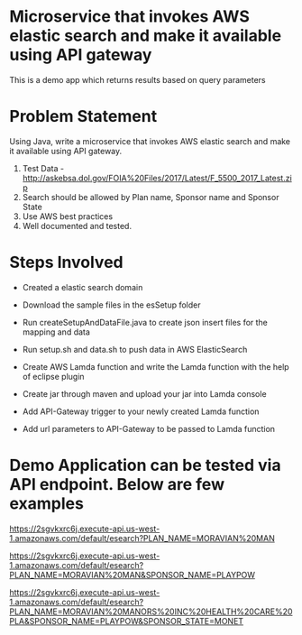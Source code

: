 # Microservice that invokes AWS elastic search and make it available using API gateway

This is a demo app which returns results based on query parameters

# Problem Statement

Using Java, write a microservice that invokes AWS elastic search and make it available using API gateway.  

1. Test Data - http://askebsa.dol.gov/FOIA%20Files/2017/Latest/F_5500_2017_Latest.zip
2. Search should be allowed by Plan name, Sponsor name and Sponsor State
3. Use AWS best practices 
4. Well documented and tested.

# Steps Involved 

* Created a elastic search domain

* Download the sample files in the esSetup folder

* Run createSetupAndDataFile.java to create json insert files for the mapping and data

* Run setup.sh and data.sh to push data in AWS ElasticSearch

* Create AWS Lamda function and write the Lamda function with the help of eclipse plugin
    
* Create jar through maven and upload your jar into Lamda console

* Add API-Gateway trigger to your newly created Lamda function

* Add url parameters to API-Gateway to be passed to Lamda function

# Demo Application can be tested via API endpoint. Below are few examples

https://2sgvkxrc6j.execute-api.us-west-1.amazonaws.com/default/esearch?PLAN_NAME=MORAVIAN%20MAN

https://2sgvkxrc6j.execute-api.us-west-1.amazonaws.com/default/esearch?PLAN_NAME=MORAVIAN%20MAN&SPONSOR_NAME=PLAYPOW

https://2sgvkxrc6j.execute-api.us-west-1.amazonaws.com/default/esearch?PLAN_NAME=MORAVIAN%20MANORS%20INC%20HEALTH%20CARE%20PLA&SPONSOR_NAME=PLAYPOW&SPONSOR_STATE=MONET
